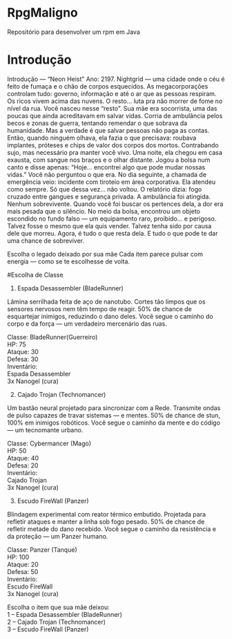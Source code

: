 # RpgMaligno
Repositório para desenvolver um rpm em Java
# Introdução
Introdução — “Neon Heist”
Ano: 2197.
Nightgrid — uma cidade onde o céu é feito de fumaça e o chão de corpos esquecidos.
As megacorporações controlam tudo: governo, informação e até o ar que as pessoas respiram.
Os ricos vivem acima das nuvens. O resto... luta pra não morrer de fome no nível da rua.
Você nasceu nesse “resto”.
Sua mãe era socorrista, uma das poucas que ainda acreditavam em salvar vidas.
Corria de ambulância pelos becos e zonas de guerra, tentando remendar o que sobrava da humanidade.
Mas a verdade é que salvar pessoas não paga as contas.
Então, quando ninguém olhava, ela fazia o que precisava:
roubava implantes, próteses e chips de valor dos corpos dos mortos.
Contrabando sujo, mas necessário pra manter você vivo.
Uma noite, ela chegou em casa exausta, com sangue nos braços e o olhar distante.
Jogou a bolsa num canto e disse apenas:
“Hoje... encontrei algo que pode mudar nossas vidas.”
Você não perguntou o que era.
No dia seguinte, a chamada de emergência veio: incidente com tiroteio em área corporativa.
Ela atendeu como sempre.
Só que dessa vez... não voltou.
O relatório dizia: fogo cruzado entre gangues e segurança privada.
A ambulância foi atingida. Nenhum sobrevivente.
Quando você foi buscar os pertences dela, a dor era mais pesada que o silêncio.
No meio da bolsa, encontrou um objeto escondido no fundo falso —
um equipamento raro, proibido... e perigoso.
Talvez fosse o mesmo que ela quis vender.
Talvez tenha sido por causa dele que morreu.
Agora, é tudo o que resta dela.
E tudo o que pode te dar uma chance de sobreviver.

Escolha o legado deixado por sua mãe
Cada item parece pulsar com energia — como se te escolhesse de volta.

#Escolha de Classe
1. Espada Desassembler (BladeRunner)
<p>
  Lâmina serrilhada feita de aço de nanotubo.
  Cortes tão limpos que os sensores nervosos nem têm tempo de reagir.
  50% de chance de esquartejar inimigos, reduzindo o dano deles.
  Você segue o caminho do corpo e da força — um verdadeiro mercenário das ruas.
</p>
Classe: BladeRunner(Guerreiro) <br>
HP: 75 <br>
Ataque: 30 <br>
Defesa: 30 <br>
Inventário: <br>
Espada Desassembler <br>
3x Nanogel (cura) <br>

2. Cajado Trojan (Technomancer)
<p>
  Um bastão neural projetado para sincronizar com a Rede.
  Transmite ondas de pulso capazes de travar sistemas — e mentes.
  50% de chance de stun, 100% em inimigos robóticos.
  Você segue o caminho da mente e do código — um tecnomante urbano.
</p>
Classe: Cybermancer (Mago) <br>
HP: 50 <br>
Ataque: 40 <br>
Defesa: 20 <br>
Inventário: <br>
Cajado Trojan <br>
3x Nanogel (cura) <br>

3. Escudo FireWall (Panzer)
<p>
  Blindagem experimental com reator térmico embutido.
  Projetada para refletir ataques e manter a linha sob fogo pesado.
  50% de chance de refletir metade do dano recebido.
  Você segue o caminho da resistência e da proteção — um Panzer humano.
</p>
Classe: Panzer (Tanque) <br>
HP: 100 <br>
Ataque: 20 <br>
Defesa: 50 <br>
Inventário: <br>
Escudo FireWall <br>
3x Nanogel (cura) <br>

Escolha o item que sua mãe deixou: <br>
1 – Espada Desassembler (BladeRunner) <br>
2 – Cajado Trojan (Technomancer) <br>
3 – Escudo FireWall (Panzer) <br>


